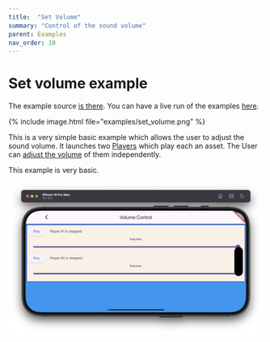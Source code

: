 ```yaml
---
title:  "Set Volume"
summary: "Control of the sound volume"
parent: Examples
nav_order: 10
---
```

# Set volume example

The example source [is there](https://github.com/canardoux/taudio/blob/master/example/lib/volume_control/volume_control.dart). You can have a live run of the examples [here](/live/index.html).

{% include image.html file="examples/set_volume.png" %}

This is a very simple basic example which allows the user to adjust the sound volume.
It launches two [Players](/api/public_fs_flutter_sound_player/FlutterSoundPlayer-class.html) which play each an asset. The User can [adjust the volume](/api/public_fs_flutter_sound_player/FlutterSoundPlayer/setVolume.html) of them independently.

This example is very basic.

![screen shot](ScreenShots/VolumeControl.png)
